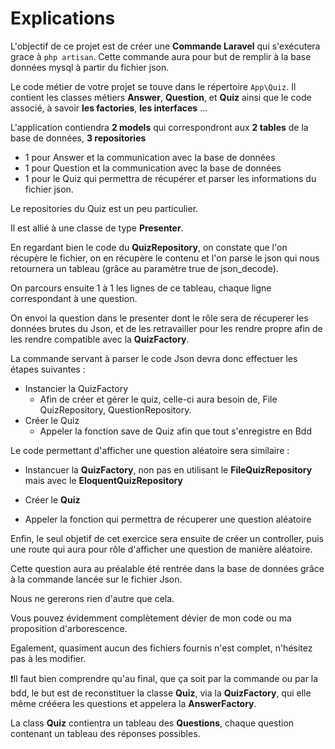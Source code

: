 # Explications

L'objectif de ce projet est de créer une **Commande Laravel** qui s'exécutera grace à `php artisan`.
Cette commande aura pour but de remplir à la base données mysql à partir du fichier json.

Le code métier de votre projet se touve dans le répertoire `App\Quiz`. 
Il contient les classes métiers **Answer**, **Question**, et **Quiz** ainsi que le code associé, à savoir **les factories**, **les interfaces** ...

L'application contiendra **2 models** qui correspondront aux **2 tables** de la base de données, **3 repositories**
- 1 pour Answer et la communication avec la base de données
- 1 pour Question et la communication avec la base de données
- 1 pour le Quiz qui permettra de récupérer et parser les informations du fichier json.

Le repositories du Quiz est un peu particulier.

Il est allié à une classe de type **Presenter**. 

En regardant bien le code du **QuizRepository**, on constate que l'on récupère le fichier, on en récupère le contenu et l'on parse le json qui nous retournera un tableau (grâce au paramètre true de json_decode). 

On parcours ensuite 1 à 1 les lignes de ce tableau, chaque ligne correspondant à une question. 

On envoi la question dans le presenter dont le rôle sera de récuperer les données brutes du Json, et de les retravailler pour les rendre propre afin de les rendre compatible avec la **QuizFactory**.

La commande servant à parser le code Json devra donc effectuer les étapes suivantes : 

- Instancier la QuizFactory
  - Afin de créer et gérer le quiz, celle-ci aura besoin de, File QuizRepository, QuestionRepository.
- Créer le Quiz
  - Appeler la fonction save de Quiz afin que tout s'enregistre en Bdd

Le code permettant d'afficher une question aléatoire sera similaire : 

- Instancuer la **QuizFactory**, non pas en utilisant le **FileQuizRepository** mais avec le **EloquentQuizRepository**

- Créer le **Quiz**

- Appeler la fonction qui permettra de récuperer une question aléatoire

Enfin, le seul objetif de cet exercice sera ensuite de créer un controller, puis une route qui aura pour rôle d'afficher une question de manière aléatoire.

Cette question aura au préalable été rentrée dans la base de données grâce à la commande lancée sur le fichier Json.

Nous ne gererons rien d'autre que cela.

Vous pouvez évidemment complètement dévier de mon code ou ma proposition d'arborescence. 

Egalement, quasiment aucun des fichiers fournis n'est complet, n'hésitez pas à les modifier.

❗Il faut bien comprendre qu'au final, que ça soit par la commande ou par la bdd, le but est de reconstituer la classe **Quiz**, via la **QuizFactory**, qui elle même crééera les questions et appelera la **AnswerFactory**. 

La class **Quiz** contientra un tableau des **Questions**, chaque question contenant un tableau des réponses possibles.